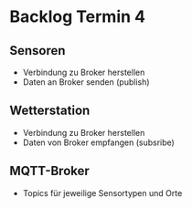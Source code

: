 # Backlog Termin 4

## Sensoren

- Verbindung zu Broker herstellen
- Daten an Broker senden (publish)

## Wetterstation

- Verbindung zu Broker herstellen
- Daten von Broker empfangen (subsribe)

## MQTT-Broker

- Topics für jeweilige Sensortypen und Orte